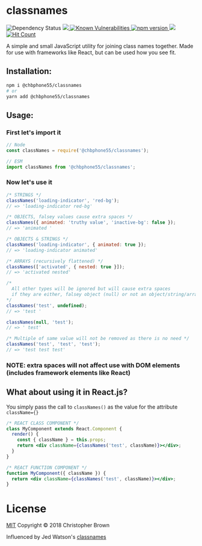 # classnames

<img alt="Dependency Status" src="https://david-dm.org/ChrisBrownie55/classnames.svg" />
<a href="https://codeclimate.com/github/ChrisBrownie55/classnames/maintainability">
  <img src="https://api.codeclimate.com/v1/badges/8879bdee9b5f03fe7119/maintainability" />
</a>
<a href="https://snyk.io/test/github/ChrisBrownie55/classnames?targetFile=package.json">
  <img src="https://snyk.io/test/github/ChrisBrownie55/classnames/badge.svg?targetFile=package.json" alt="Known Vulnerabilities" data-canonical-src="https://snyk.io/test/github/ChrisBrownie55/classnames?targetFile=package.json" />
</a>
<a href="https://badge.fury.io/js/classnames">
  <img src="https://badge.fury.io/js/classnames.svg" alt="npm version" />
</a>
<img src="https://img.shields.io/npm/classnames/localeval.svg" />
<a href="http://hits.dwyl.io/ChrisBrownie55/classnames">
  <img alt="Hit Count" src="http://hits.dwyl.io/ChrisBrownie55/classnames.svg" />
</a>

A simple and small JavaScript utility for joining class names together. Made for use with frameworks like React, but can be used how you see fit.

## **Installation:**
```bash
npm i @chbphone55/classnames
# or
yarn add @chbphone55/classnames
```

## **Usage:**

### First let's import it
```js
// Node
const classNames = require('@chbphone55/classnames');

// ESM
import classNames from '@chbphone55/classnames';
```

### Now let's use it
```js
/* STRINGS */
classNames('loading-indicator', 'red-bg');
// => 'loading-indicator red-bg'

/* OBJECTS, falsey values cause extra spaces */
classNames({ animated: 'truthy value', 'inactive-bg': false });
// => 'animated '

/* OBJECTS & STRINGS */
classNames('loading-indicator', { animated: true });
// => 'loading-indicator animated'

/* ARRAYS (recursively flattened) */
classNames(['activated', { nested: true }]);
// => 'activated nested'

/*
  All other types will be ignored but will cause extra spaces
  if they are either, falsey object (null) or not an object/string/array
*/
classNames('test', undefined);
// => 'test '

classNames(null, 'test');
// => ' test'

/* Multiple of same value will not be removed as there is no need */
classNames('test', 'test', 'test');
// => 'test test test'
```

### NOTE: extra spaces will not affect use with DOM elements (includes framework elements like React)

## What about using it in React.js?

You simply pass the call to `classNames()` as the value for the attribute `className={}`

```jsx
/* REACT CLASS COMPONENT */
class MyComponent extends React.Component {
  render() {
    const { className } = this.props;
    return <div className={classNames('test', className)}></div>;
  }
}

/* REACT FUNCTION COMPONENT */
function MyComponent({ className }) {
  return <div className={classNames('test', className)}></div>;
}
```

# License
[MIT](https://github.com/ChrisBrownie55/classnames/blob/master/LICENSE) Copyright © 2018 Christopher Brown

Influenced by Jed Watson's [classnames](https://github.com/JedWatson/classnames)
